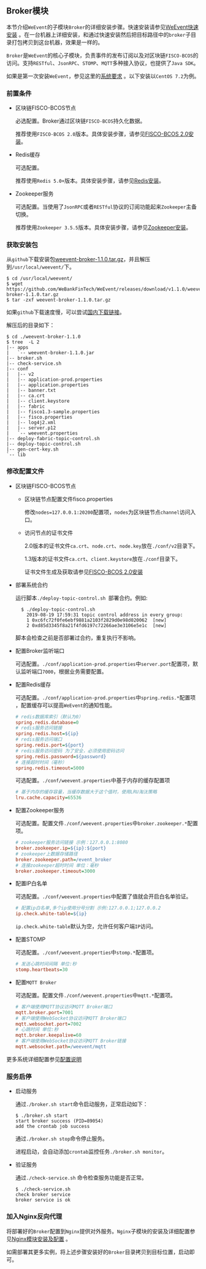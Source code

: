 ## Broker模块

本节介绍`WeEvent`的子模块`Broker`的详细安装步骤。快速安装请参见[WeEvent快速安装](../quickinstall.html) 。在一台机器上详细安装，和通过快速安装然后把目标路径中的`broker`子目录打包拷贝到这台机器，效果是一样的。

`Broker`是`WeEvent`的核心子模块，负责事件的发布订阅以及对区块链`FISCO-BCOS`的访问。支持`RESTful`、`JsonRPC`、`STOMP`、`MQTT`多种接入协议，也提供了`Java SDK`。

如果是第一次安装`WeEvent`，参见这里的[系统要求](../environment.html) 。以下安装以`CentOS 7.2`为例。

### 前置条件

- 区块链FISCO-BCOS节点

   必选配置。Broker通过区块链`FISCO-BCOS`持久化数据。

   推荐使用`FISCO-BCOS 2.0`版本。具体安装步骤，请参见[FISCO-BCOS 2.0安装](https://fisco-bcos-documentation.readthedocs.io/zh_CN/release-2.0/docs/installation.html)。

- Redis缓存

  可选配置。

  推荐使用`Redis 5.0+`版本。具体安装步骤，请参见[Redis安装](https://redis.io/download)。

- Zookeeper服务

  可选配置。当使用了`JsonRPC`或者`RESTful`协议的订阅功能起来`Zookeeper`主备切换。

  推荐使用`Zookeeper 3.5.5`版本。具体安装步骤，请参见[Zookeeper安装](http://zookeeper.apache.org/doc/r3.4.13/zookeeperStarted.html)。


### 获取安装包

从`github`下载安装包[weevent-broker-1.1.0.tar.gz](https://github.com/WeBankFinTech/WeEvent/releases/download/v1.1.0/weevent-broker-1.1.0.tar.gz)，并且解压到`/usr/local/weevent/`下。

``` shell
$ cd /usr/local/weevent/
$ wget https://github.com/WeBankFinTech/WeEvent/releases/download/v1.1.0/weevent-broker-1.1.0.tar.gz
$ tar -zxf weevent-broker-1.1.0.tar.gz
```
如果`github`下载速度慢，可以尝试[国内下载链接](https://www.fisco.com.cn/cdn/weevent/download/releases/v1.1.0/weevent-broker-1.1.0.tar.gz)。

解压后的目录如下：

```
$ cd ./weevent-broker-1.1.0
$ tree  -L 2
|-- apps
|   `-- weevent-broker-1.1.0.jar
|-- broker.sh
|-- check-service.sh
|-- conf
|   |-- v2
|   |-- application-prod.properties
|   |-- application.properties
|   |-- banner.txt
|   |-- ca.crt
|   |-- client.keystore
|   |-- fabric
|   |-- fisco1.3-sample.properties
|   |-- fisco.properties
|   |-- log4j2.xml
|   |-- server.p12
|   `-- weevent.properties
|-- deploy-fabric-topic-control.sh
|-- deploy-topic-control.sh
|-- gen-cert-key.sh
`-- lib
```

### 修改配置文件
- 区块链FISCO-BCOS节点

  - 区块链节点配置文件fisco.properties

    修改`nodes=127.0.0.1:20200`配置项，`nodes`为区块链节点`channel`访问入口。

  - 访问节点的证书文件

    2.0版本的证书文件`ca.crt`、`node.crt`、`node.key`放在`./conf/v2`目录下。

    1.3版本的证书文件`ca.crt`、`client.keystore`放在`./conf`目录下。

    证书文件生成及获取请参见[FISCO-BCOS 2.0安装](https://fisco-bcos-documentation.readthedocs.io/zh_CN/release-2.0/docs/installation.html)

- 部署系统合约

  运行脚本`./deploy-topic-control.sh `部署合约。例如:

  ```shell
    $ ./deploy-topic-control.sh
      2019-08-19 17:59:31 topic control address in every group:
      1	0xc6fc72f0fe6ebf9881a2103f2829d0e98d020062	[new]
      2	0xd85d3345f8a21f4fd6197c72266ae3e3106e5e1c	[new]
  ```
  
  脚本会检查之前是否部署过合约，重复执行不影响。
  
- 配置Broker监听端口

  可选配置。`./conf/application-prod.properties`中`server.port`配置项，默认监听端口`7000`，根据业务需要配置。
  
- 配置Redis缓存

  可选配置。`./conf/application-prod.properties`中`spring.redis.*`配置项 ，配置缓存可以提高`WeEvent`的通知性能。

  ```ini
  # redis数据库索引（默认为0）
  spring.redis.database=0
  # redis服务访问链接
  spring.redis.host=${ip}
  # redis服务访问端口
  spring.redis.port=${port}
  # redis服务访问密码 为了安全，必须使用密码访问
  spring.redis.password=${password}
  # 连接超时时间（毫秒）
  spring.redis.timeout=5000
  ```
  可选配置。`./conf/weevent.properties`中基于内存的缓存配置项
  ```ini
  # 基于内存的缓存容量，当缓存数据大于这个值时，使用LRU淘汰策略
  lru.cache.capacity=65536
  ```
  
- 配置Zookeeper服务

  可选配置。配置文件`./conf/weevent.properties`中`broker.zookeeper.*`配置项。

  ```ini
  # zookeeper服务访问链接 示例：127.0.0.1:8080
  broker.zookeeper.ip=${ip}:${port}
  # zookeeper上数据存储路径
  broker.zookeeper.path=/event_broker
  # 连接zookeeper超时时间 单位：毫秒
  broker.zookeeper.timeout=3000
  ```
  
- 配置IP白名单

  可选配置。`./conf/weevent.properties`中配置了值就会开启白名单验证。

  ```ini
  # 配置ip白名单,多个ip使用分号分割 示例:127.0.0.1;127.0.0.2
  ip.check.white-table=${ip}
  ```

  `ip.check.white-table`默认为空，允许任何客户端`IP`访问。

- 配置STOMP

  可选配置。`./conf/weevent.properties`中`stomp.*`配置项。

  ```ini
  # 发送心跳时间间隔 单位:秒
  stomp.heartbeats=30
  ```
  
- 配置`MQTT Broker`

  可选配置。配置文件`./conf/weevent.properties`中`mqtt.*`配置项。

  ```ini
  # 客户端使用MQTT协议访问MQTT Broker端口
  mqtt.broker.port=7001
  # 客户端使用WebSocket协议访问MQTT Broker端口
  mqtt.websocket.port=7002
  # 心跳时间 单位:秒
  mqtt.broker.keepalive=60
  # 客户端使用WebSocket协议访问MQTT Broker链接
  mqtt.websocket.path=/weevent/mqtt
  ```
  

更多系统详细配置参见[配置说明](../property.html)

### 服务启停

- 启动服务

  通过`./broker.sh start`命令启动服务，正常启动如下：

  ```shell
  $ ./broker.sh start
  start broker success (PID=89054)
  add the crontab job success
  ```

  通过`./broker.sh stop`命令停止服务。

  进程启动，会自动添加`crontab`监控任务`./broker.sh monitor`。

- 验证服务

  通过`./check-service.sh` 命令检查服务功能是否正常。

  ```shell
  $ ./check-service.sh
  check broker service
  broker service is ok
  ```

### 加入Nginx反向代理

将部署好的`Broker`配置到`Nginx`提供对外服务。`Nginx`子模块的安装及详细配置参见[Nginx模块安装及配置](./nginx.html) 。

如需部署其更多实例，将上述步骤安装好的`Broker`目录拷贝到目标位置，启动即可。

